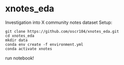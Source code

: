 # xnotes_eda
Investigation into X community notes dataset
Setup:
```
git clone https://github.com/oscr104/xnotes_eda.git
cd xnotes_eda
mkdir data
conda env create -f environment.yml
conda activate xnotes
```

run notebook!

